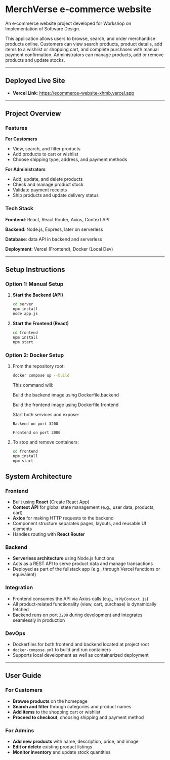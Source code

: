 # MerchVerse e-commerce website

An e‑commerce website project developed for Workshop on Implementation of Software Design.

This application allows users to browse, search, and order merchandise products online. Customers can view search products, product details, add items to a wishlist or shopping cart, and complete purchases with manual payment confirmation. Administrators can manage products, add or remove products and update stocks.

---

## Deployed Live Site

- **Vercel Link**: https://ecommerce-website-xhmb.vercel.app  

---

## Project Overview

### Features

**For Customers**
- View, search, and filter products  
- Add products to cart or wishlist  
- Choose shipping type, address, and payment methods

**For Administrators**
- Add, update, and delete products  
- Check and manage product stock  
- Validate payment receipts  
- Ship products and update delivery status  

### Tech Stack

**Frontend**: React, React Router, Axios, Context API 

**Backend**: Node.js, Express, later on serverless      

**Database**: data API in backend and serverless

**Deployment**:  Vercel (Frontend), Docker (Local Dev)  

---

## Setup Instructions

### Option 1: Manual Setup

1. **Start the Backend (API)**
   ```bash
   cd server
   npm install
   node app.js
   ```
2. **Start the Frontend (React)**
   ```bash
   cd frontend
   npm install
   npm start  
   ```
### Option 2: Docker Setup
1. From the repository root:
   ```bash
   docker compose up --build
   ```
   This command will:

   Build the backend image using Dockerfile.backend

   Build the frontend image using Dockerfile.frontend

   Start both services and expose:

       Backend on port 3200

       Frontend on port 3000
2. To stop and remove containers:
   ```bash
   cd frontend
   npm install
   npm start  
   ```

## System Architecture

### Frontend
- Built using **React** (Create React App)
- **Context API** for global state management (e.g., user data, products, cart)
- **Axios** for making HTTP requests to the backend
- Component structure separates pages, layouts, and reusable UI elements
- Handles routing with **React Router**

### Backend
- **Serverless architecture** using Node.js functions
- Acts as a REST API to serve product data and manage transactions
- Deployed as part of the fullstack app (e.g., through Vercel functions or equivalent)

### Integration
- Frontend consumes the API via Axios calls (e.g., in `MyContext.js`)
- All product-related functionality (view, cart, purchase) is dynamically fetched
- Backend runs on port `3200` during development and integrates seamlessly in production

### DevOps
- Dockerfiles for both frontend and backend located at project root
- `docker-compose.yml` to build and run containers
- Supports local development as well as containerized deployment

---

## User Guide

### For Customers
- **Browse products** on the homepage
- **Search and filter** through categories and product names
- **Add items** to the shopping cart or wishlist
- **Proceed to checkout**, choosing shipping and payment method

### For Admins
- **Add new products** with name, description, price, and image
- **Edit or delete** existing product listings
- **Monitor inventory** and update stock quantities
